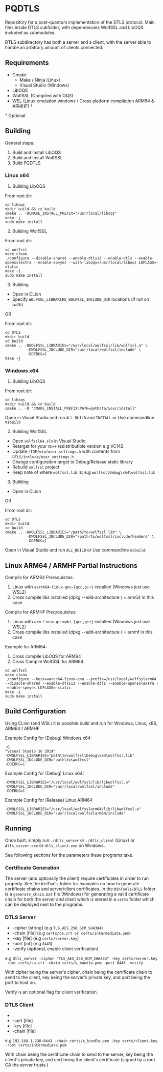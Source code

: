# PQDTLS

Repository for a post-quantum implementation of the DTLS protocol. Main files inside
DTLS subfolder, with dependencies WolfSSL and LibOQS included as submodules.

DTLS subdirectory has both a server and a client, with the server able to handle 
an arbitrary amount of clients connected.

## Requirements

- Cmake
  - Make / Ninja (Linux)
  - Visual Studio (Windows)
- LibOQS
- WolfSSL (Compiled with OQS)
- WSL (Linux emulation windows / Cross platform compilation ARM64 & ARMHF) †

† Optional 

## Building

General steps:
1. Build and Install LibOQS
2. Build and Install WolfSSL
3. Build PQDTLS

### Linux x64

1. Building LibOQS

From root dir:
```
cd liboqs
mkdir build && cd build
cmake .. -DCMAKE_INSTALL_PREFIX="/usr/local/liboqs"
make -j
sudo make install
```

2. Building WolfSSL

From root dir:
```
cd wolfssl
make clean
./configure --disable-shared --enable-dtls13 --enable-dtls --enable-opensslextra --enable-sp=yes --with-liboqs=/usr/local/liboqs LDFLAGS=-static
make -j
sudo make install
```

3. Building

- Open in CLion
- Specify `WOLFSSL_LIBRARIES`, `WOLFSSL_INCLUDE_DIR` locations (if not on path)

OR

From root dir:
```
cd DTLS
mkdir build
cd build
cmake .. -DWOLFSSL_LIBRARIES="/usr/local/wolfssl/lib/wolfssl.a" \ 
          -DWOLFSSL_INCLUDE_DIR="/usr/local/wolfssl/include" \
          -DDEBUG=1
make -j
```

### Windows x64

1. Building LibOQS

From root dir:
```
cd liboqs
mkdir build && cd build
cmake .. -D "CMAKE_INSTALL_PREFIX:PATH=path/to/your/install"
```

Open in Visual Studio and run `ALL_BUILD` and `INSTALL` or Use commandline `msbuild`

2. Building WolfSSL

- Open `wolfssl64.sln` in Visual Studio, 
- Retarget for your `VC++` redistributible version e.g VC142
- Update `/IDE/win/user_settings.h` with contents from `DTLS/include/user_settings.h`
- Change configuration target to Debug/Release static library
- Rebuild `wolfssl` project
- Keep note of where `wolfssl.lib` is: e.g `wolfssl\Debug\x64\wolfssl.lib`

3. Building

- Open in CLion

OR

From root dir:
```
cd DTLS
mkdir build
cd build
cmake .. -DWOLFSSL_LIBRARIES="/path/to/wolfssl.lib" \ 
          -DWOLFSSL_INCLUDE_DIR="/path/to/wolfssl/include/headers" \
          -DDEBUG=1
```

Open in Visual Studio and run `ALL_BUILD` or Use commandline `msbuild`

## Linux ARM64 / ARMHF Partial Instructions

Compile for ARM64 Prerequisites:
1. Linux with `aarch64-linux-gnu-{gcc,g++}` installed (Windows just use WSL2)
2. Cross compile libs installed (dpkg --add-architecture <arch>) <arch> = arm64 in this case

Compile for ARMHF Preqrequisites:
1. Linux with `arm-linux-gnueabi-{gcc,g++}` installed (Windows just use WSL2)
2. Cross compile libs installed (dpkg --add-architecture <arch>) <arch> = armhf in this case

Example for ARM64:
1. Cross compile LibOQS for ARM64
2. Cross Compile WolfSSL for ARM64
```
cd wolfssl
make clean
./configure --host=aarch64-linux-gnu --prefix=/usr/local/wolfsslarm64 --disable-shared --enable-dtls13 --enable-dtls --enable-opensslextra --enable-sp=yes LDFLAGS=-static
make -j
sudo make install
```

## Build Configuration

Using CLion (and WSL) it is possible build and run for Windows, Linux, x86, ARM64 / ARMHF

Example Config for (Debug) Windows x64:
```
-G
"Visual Studio 16 2019"
-DWOLFSSL_LIBRARIES="path\to\wolfssl\Debug\x64\wolfssl.lib"
-DWOLFSSL_INCLUDE_DIR="path\to\wolfssl"
-DDEBUG=1
```

Example Config for (Debug) Linux x64:

```
-DWOLFSSL_LIBRARIES="/usr/local/wolfssl/lib/libwolfssl.a"
-DWOLFSSL_INCLUDE_DIR="/usr/local/wolfssl/include"
-DDEBUG=1
```

Example Config for (Release) Linux ARM64

```
-DWOLFSSL_LIBRARIES="/usr/local/wolfsslarm64/lib/libwolfssl.a"
-DWOLFSSL_INCLUDE_DIR="/usr/local/wolfsslarm64/include"
```

## Running

Once built, simply run `./dtls_server` or `./dtls_client` (Linux) or `dtls_server.exe` or `dtls_client.exe` on Windows.

See following sections for the parameters these programs take.

### Certificate Generation

The server (and optionally the client) require certificates in order to run properly. See the `WinTools` folder
for examples on how to generate certificate chains and server/client certificates. In the `WinTools/DTLS` folder
is a `generate_chain.bat` file (Windows) for generating a valid certificate chain for
both the server and client which is stored in a `certs` folder which can be deployed next to the programs.

### DTLS Server

- -cipher [string] (e.g `TLS_AES_256_GCM_SHA384`)
- -chain [file] (e.g `certs/ca.crt or certs/intermediate.pem`)
- -key [file] (e.g `certs/server.key`)
- -port [int] (e.g `8443`)
- -verify (optional, enable client verification)

e.g `dtls_server -cipher "TLS_AES_256_GCM_SHA384" -key certs/server.key -root certs/ca.crt -chain certs/s_bundle.pem -port 8443 -verify`

With cipher being the server's cipher, 
chain being the certificate chain to send to the client,
key being the server's private key,
and port being the port to host on.

Verify is an optional flag for client verification.

### DTLS Client

- <IP Address>:<Port> 
- -cert [file] 
- -key [file] 
- -chain [file]

e.g `192.168.1.238:8443 -chain certs/c_bundle.pem -key certs/client.key -root certs/intermediate.pem`

With chain being the certificate chain to send to the server,
key being the client's private key,
and cert being the client's certificate (signed by a root CA the server trusts.)